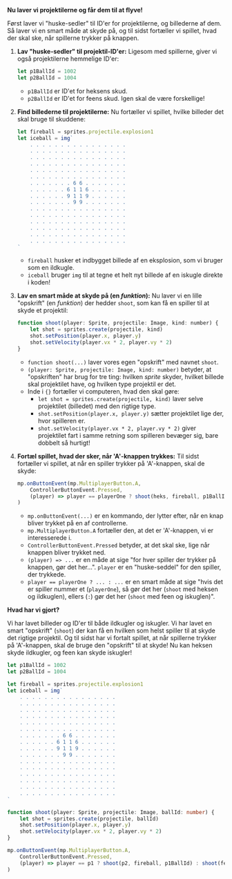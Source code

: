 **Nu laver vi projektilerne og får dem til at flyve!**

Først laver vi "huske-sedler" til ID'er for projektilerne, og billederne af dem. Så laver vi en smart måde at skyde på, og til sidst fortæller vi spillet, hvad der skal ske, når spillerne trykker på knappen.

1.  **Lav "huske-sedler" til projektil-ID'er:**
    Ligesom med spillerne, giver vi også projektilerne hemmelige ID'er:

    ```javascript
    let p1BallId = 1002
    let p2BallId = 1004
    ```

    * `p1BallId` er ID'et for heksens skud.
    * `p2BallId` er ID'et for feens skud. Igen skal de være forskellige!

2.  **Find billederne til projektilerne:**
    Nu fortæller vi spillet, hvilke billeder det skal bruge til skuddene:

    ```javascript
    let fireball = sprites.projectile.explosion1
    let iceball = img`
        . . . . . . . . . . . . . . . .
        . . . . . . . . . . . . . . . .
        . . . . . . . . . . . . . . . .
        . . . . . . . . . . . . . . . .
        . . . . . . . . . . . . . . . .
        . . . . . . . . . . . . . . . .
        . . . . . . . 6 6 . . . . . . .
        . . . . . . 6 1 1 6 . . . . . .
        . . . . . . 9 1 1 9 . . . . . .
        . . . . . . . 9 9 . . . . . . .
        . . . . . . . . . . . . . . . .
        . . . . . . . . . . . . . . . .
        . . . . . . . . . . . . . . . .
        . . . . . . . . . . . . . . . .
        . . . . . . . . . . . . . . . .
        . . . . . . . . . . . . . . . .
    `
    ```

    * `fireball` husker et indbygget billede af en eksplosion, som vi bruger som en ildkugle.
    * `iceball` bruger `img` til at tegne et helt nyt billede af en iskugle direkte i koden!

3.  **Lav en smart måde at skyde på (en *funktion*):**
    Nu laver vi en lille "opskrift" (en *funktion*) der hedder `shoot`, som kan få en spiller til at skyde et projektil:

    ```javascript
    function shoot(player: Sprite, projectile: Image, kind: number) {
        let shot = sprites.create(projectile, kind)
        shot.setPosition(player.x, player.y)
        shot.setVelocity(player.vx * 2, player.vy * 2)
    }
    ```

    * `function shoot(...)` laver vores egen "opskrift" med navnet `shoot`.
    * `(player: Sprite, projectile: Image, kind: number)` betyder, at "opskriften" har brug for tre ting: hvilken *sprite* skyder, hvilket billede skal projektilet have, og hvilken type projektil er det.
    * Inde i `{}` fortæller vi computeren, hvad den skal gøre:
        * `let shot = sprites.create(projectile, kind)` laver selve projektilet (billedet) med den rigtige type.
        * `shot.setPosition(player.x, player.y)` sætter projektilet lige der, hvor spilleren er.
        * `shot.setVelocity(player.vx * 2, player.vy * 2)` giver projektilet fart i samme retning som spilleren bevæger sig, bare dobbelt så hurtigt!

4.  **Fortæl spillet, hvad der sker, når 'A'-knappen trykkes:**
    Til sidst fortæller vi spillet, at når en spiller trykker på 'A'-knappen, skal de skyde:

    ```javascript
    mp.onButtonEvent(mp.MultiplayerButton.A,
        ControllerButtonEvent.Pressed,
        (player) => player == playerOne ? shoot(heks, fireball, p1BallId) : shoot(fe, iceball, p2BallId)
    )
    ```

    * `mp.onButtonEvent(...)` er en kommando, der lytter efter, når en knap bliver trykket på en af controllerne.
    * `mp.MultiplayerButton.A` fortæller den, at det er 'A'-knappen, vi er interesserede i.
    * `ControllerButtonEvent.Pressed` betyder, at det skal ske, lige når knappen bliver trykket ned.
    * `(player) => ...` er en måde at sige "for hver spiller der trykker på knappen, gør det her...". `player` er en "huske-seddel" for den spiller, der trykkede.
    * `player == playerOne ? ... : ...` er en smart måde at sige "hvis det er spiller nummer et (`playerOne`), så gør det her (`shoot` med heksen og ildkuglen), ellers (`:`) gør det her (`shoot` med feen og iskuglen)".

**Hvad har vi gjort?**

Vi har lavet billeder og ID'er til både ildkugler og iskugler. Vi har lavet en smart "opskrift" (`shoot`) der kan få en hvilken som helst spiller til at skyde det rigtige projektil. Og til sidst har vi fortalt spillet, at når spillerne trykker på 'A'-knappen, skal de bruge den "opskrift" til at skyde! Nu kan heksen skyde ildkugler, og feen kan skyde iskugler!


```typescript
let p1BallId = 1002
let p2BallId = 1004

let fireball = sprites.projectile.explosion1
let iceball = img`
    . . . . . . . . . . . . . . . .
    . . . . . . . . . . . . . . . .
    . . . . . . . . . . . . . . . .
    . . . . . . . . . . . . . . . .
    . . . . . . . . . . . . . . . .
    . . . . . . . . . . . . . . . .
    . . . . . . . 6 6 . . . . . . .
    . . . . . . 6 1 1 6 . . . . . .
    . . . . . . 9 1 1 9 . . . . . .
    . . . . . . . 9 9 . . . . . . .
    . . . . . . . . . . . . . . . .
    . . . . . . . . . . . . . . . .
    . . . . . . . . . . . . . . . .
    . . . . . . . . . . . . . . . .
    . . . . . . . . . . . . . . . .
    . . . . . . . . . . . . . . . .
`

function shoot(player: Sprite, projectile: Image, ballId: number) {
    let shot = sprites.create(projectile, ballId)
    shot.setPosition(player.x, player.y)
    shot.setVelocity(player.vx * 2, player.vy * 2)
}

mp.onButtonEvent(mp.MultiplayerButton.A,
    ControllerButtonEvent.Pressed,
    (player) => player == p1 ? shoot(p2, fireball, p1BallId) : shoot(fe, iceball, p2BallId)
)
```
